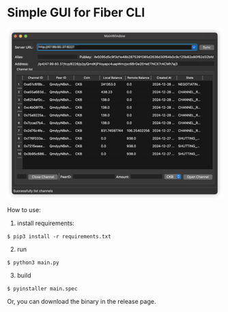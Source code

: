# Simple GUI for Fiber CLI

![screen shot](./screenshot.png)

How to use:

1. install requirements:

```
$ pip3 install -r requirements.txt
```

2. run

```
$ python3 main.py
```

3. build 

```
$ pyinstaller main.spec
```

Or, you can download the binary in the release page.